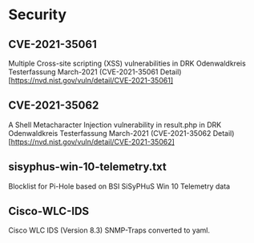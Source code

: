# Security

## CVE-2021-35061
Multiple Cross-site scripting (XSS) vulnerabilities in DRK Odenwaldkreis Testerfassung March-2021
(CVE-2021-35061 Detail)[https://nvd.nist.gov/vuln/detail/CVE-2021-35061]

## CVE-2021-35062
A Shell Metacharacter Injection vulnerability in result.php in DRK Odenwaldkreis Testerfassung March-2021
(CVE-2021-35062 Detail)[https://nvd.nist.gov/vuln/detail/CVE-2021-35062]

## sisyphus-win-10-telemetry.txt
Blocklist for Pi-Hole based on BSI SiSyPHuS Win 10 Telemetry data

## Cisco-WLC-IDS
Cisco WLC IDS (Version 8.3) SNMP-Traps converted to yaml.
